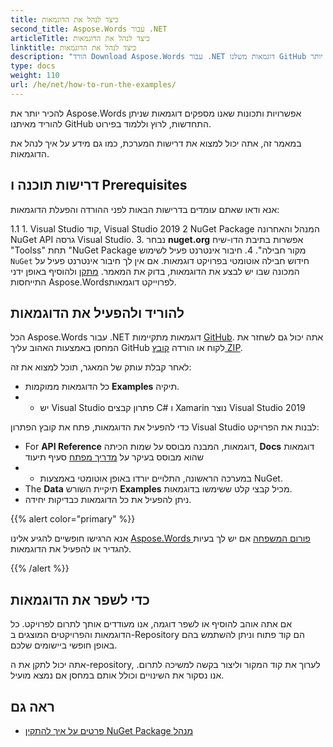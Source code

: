 ```yaml
---
title: כיצד לנהל את הדוגמאות
second_title: Aspose.Words עבור .NET
articleTitle: כיצד לנהל את הדוגמאות
linktitle: כיצד לנהל את הדוגמאות
description: "הורד Download Aspose.Words עבור .NET דוגמאות משלנו GitHub ללמוד איך לנהל אותם כדי להיות מוכר יותר Aspose.Words אפשרויות ותכונות באמצעות C#."
type: docs
weight: 110
url: /he/net/how-to-run-the-examples/
---
```


להכיר יותר את Aspose.Words אפשרויות ותכונות שאנו מספקים דוגמאות שניתן להוריד מאיתנו GitHub התחדשות, לרוץ וללמוד בפירוט.

במאמר זה, אתה יכול למצוא את דרישות המערכת, כמו גם מידע על איך לנהל את הדוגמאות.

## דרישות תוכנה ו Prerequisites

אנא ודאו שאתם עומדים בדרישות הבאות לפני ההורדה והפעלת הדוגמאות:

1.1 1. Visual Studio קוד, Visual Studio 2019
2 NuGet Package המנהל והאחרונה NuGet API גרסה Visual Studio.
3. נבחר **nuget.org** אפשרות בתיבת הדו-שיח "Toolss" תחת "NuGet Package מקור חבילה".
4. חיבור אינטרנט פעיל לשימוש `NuGet` חידוש חבילה אוטומטי בפרויקט דוגמאות. אם אין לך חיבור אינטרנט פעיל על המכונה שבו יש לבצע את הדוגמאות, בדוק את המאמר. [מתקן](/words/he/net/installation/) ולהוסיף באופן ידני התייחסות Aspose.Wordsלפרוייקט דוגמאות.

## להוריד ולהפעיל את הדוגמאות

הכל Aspose.Words עבור .NET דוגמאות מתקיימות [GitHub](https://github.com/aspose-words/Aspose.Words-for-.NET). אתה יכול גם לשחזר את המחסן באמצעות האהוב עליך GitHub לקוח או הורדה [קובץ ZIP](https://github.com/aspose-words/Aspose.Words-for-.NET/archive/master.zip).

לאחר קבלת עותק של המאגר, תוכל למצוא את זה:

- כל הדוגמאות ממוקמות **Examples** תיקיה.
- - יש Visual Studio פתרון קבצים C# ו Xamarin נוצר Visual Studio 2019

כדי להפעיל את הדוגמאות, פתח את קובץ הפתרון Visual Studio לבנות את הפרויקט:

- For **API Reference** דוגמאות, המבנה מבוסס על שמות הכיתה, **Docs** דוגמאות שהוא מבוסס בעיקר על [מדריך מפתח](/words/he/net/developer-guide/) סעיף תיעוד
- - במערכה הראשונה, התלויים יורדו באופן אוטומטי באמצעות NuGet.
- The **Data** תיקיית השורש **Examples** מכיל קבצי קלט ששימשו בדוגמאות.
- ניתן להפעיל את כל הדוגמאות כבדיקות יחידה.

{{% alert color="primary" %}}

אנא הרגישו חופשיים להגיע אלינו [Aspose.Words פורום המשפחה](https://forum.aspose.com/c/words/8) אם יש לך בעיות להגדיר או להפעיל את הדוגמאות.

{{% /alert %}}

## כדי לשפר את הדוגמאות

אם אתה אוהב להוסיף או לשפר דוגמה, אנו מעודדים אותך לתרום לפרויקט. כל הדוגמאות והפרויקטים המוצגים ב-Repository הם קוד פתוח וניתן להשתמש בהם באופן חופשי ביישומים שלכם.

אתה יכול לתקן את ה-repository, לערוך את קוד המקור וליצור בקשה למשיכה לתרום. אנו נסקור את השינויים וכולל אותם במחסן אם נמצא מועיל.

## ראה גם

- [פרטים על איך להתקין NuGet Package מנהל](https://docs.microsoft.com/nuget/guides/install-nuget)
